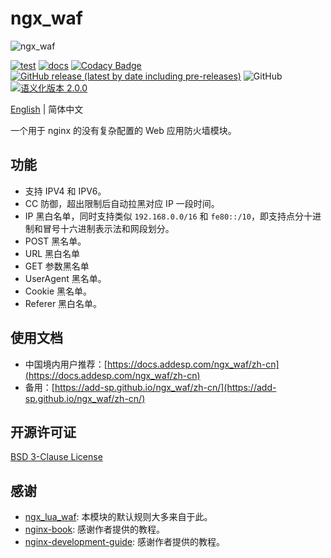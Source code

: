 # ngx_waf

![ngx_waf](https://socialify.git.ci/ADD-SP/ngx_waf/image?description=1&descriptionEditable=%E7%94%A8%E4%BA%8E%20nginx%20%E7%9A%84%E6%B2%A1%E6%9C%89%E5%A4%8D%E6%9D%82%E9%85%8D%E7%BD%AE%E7%9A%84%20Web%20%E5%BA%94%E7%94%A8%E9%98%B2%E7%81%AB%E5%A2%99%E6%A8%A1%E5%9D%97%E3%80%82&language=1&owner=1&pattern=Brick%20Wall&theme=Light)

[![test](https://github.com/ADD-SP/ngx_waf/workflows/test/badge.svg)](https://github.com/ADD-SP/ngx_waf/actions?query=workflow%3Atest)
[![docs](https://github.com/ADD-SP/ngx_waf/actions/workflows/docs.yml/badge.svg)](https://add-sp.github.io/ngx_waf/zh-cn)
[![Codacy Badge](https://app.codacy.com/project/badge/Grade/aebcf93b4b7a4b4b800ceb962479ee3a)](https://www.codacy.com/gh/ADD-SP/ngx_waf/dashboard?utm_source=github.com&amp;utm_medium=referral&amp;utm_content=ADD-SP/ngx_waf&amp;utm_campaign=Badge_Grade)
[![GitHub release (latest by date including pre-releases)](https://img.shields.io/github/v/release/ADD-SP/ngx_waf?include_prereleases)](https://github.com/ADD-SP/ngx_waf/releases)
![GitHub](https://img.shields.io/github/license/ADD-SP/ngx_waf?color=blue)
[![语义化版本 2.0.0](https://img.shields.io/badge/%E8%AF%AD%E4%B9%89%E5%8C%96%E7%89%88%E6%9C%AC-2.0.0-blue)](https://semver.org/lang/zh-CN/)

[English](README.md) | 简体中文

一个用于 nginx 的没有复杂配置的 Web 应用防火墙模块。

## 功能

+ 支持 IPV4 和 IPV6。
+ CC 防御，超出限制后自动拉黑对应 IP 一段时间。
+ IP 黑白名单，同时支持类似 `192.168.0.0/16` 和 `fe80::/10`，即支持点分十进制和冒号十六进制表示法和网段划分。
+ POST 黑名单。
+ URL 黑白名单
+ GET 参数黑名单
+ UserAgent 黑名单。
+ Cookie 黑名单。
+ Referer 黑白名单。

## 使用文档

* 中国境内用户推荐：[https://docs.addesp.com/ngx_waf/zh-cn](https://docs.addesp.com/ngx_waf/zh-cn)
* 备用：[https://add-sp.github.io/ngx_waf/zh-cn/](https://add-sp.github.io/ngx_waf/zh-cn/)

## 开源许可证

[BSD 3-Clause License](LICENSE)

## 感谢

+ [ngx_lua_waf](https://github.com/loveshell/ngx_lua_waf): 本模块的默认规则大多来自于此。
+ [nginx-book](https://github.com/taobao/nginx-book): 感谢作者提供的教程。
+ [nginx-development-guide](https://github.com/baishancloud/nginx-development-guide): 感谢作者提供的教程。
